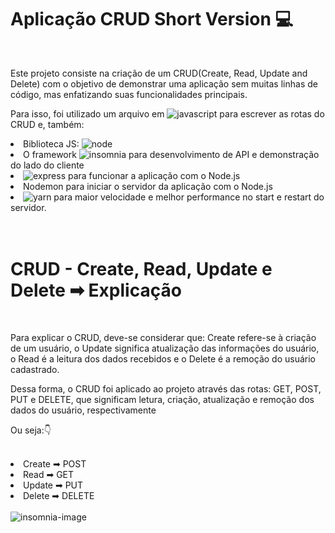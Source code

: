 <h1>Aplicação CRUD Short Version 💻</h1>
<br>
<p>Este projeto consiste na criação de um CRUD(Create, Read, Update and Delete) com o objetivo de demonstrar uma aplicação sem muitas linhas de código, mas enfatizando suas funcionalidades principais.</p>
<p>Para isso, foi utilizado um arquivo em <img src = "https://img.shields.io/badge/JavaScript-323330?style=for-the-badge&logo=javascript&logoColor=F7DF1E" alt = "javascript"> para
escrever as rotas do CRUD e, também:</p>
<li>Biblioteca JS: <img src = "https://img.shields.io/badge/Node.js-43853D?style=for-the-badge&logo=node.js&logoColor=white" alt = "node"></li>
<li>O  framework  <img src = "https://img.shields.io/badge/Insomnia-5849be?style=for-the-badge&logo=Insomnia&logoColor=white" alt = "insomnia"> para desenvolvimento de API e demonstração do lado do cliente</li>
<li><img src = "https://img.shields.io/badge/Express.js-404D59?style=for-the-badge" alt = "express"> para funcionar a aplicação com o Node.js</li>
<li>Nodemon para iniciar o servidor da aplicação com o Node.js</li>
<li><img src = "https://img.shields.io/badge/Yarn-2C8EBB?style=for-the-badge&logo=yarn&logoColor=white" alt = "yarn"> para maior velocidade e melhor performance no start e restart do servidor.</li>
<br>
<br>
<h1>CRUD - Create, Read, Update e Delete ➡ Explicação</h1>
<br>
<p>Para explicar o CRUD, deve-se considerar que: Create refere-se à criação de um usuário, o Update significa atualização das informações do usuário, o Read é a leitura dos dados recebidos e o Delete é a remoção do usuário cadastrado.</p>
<p>Dessa forma, o CRUD foi aplicado ao projeto através das rotas: GET, POST, PUT e DELETE, que significam letura, criação, atualização e remoção dos dados do usuário, respectivamente</p>
<p>Ou seja:👇</p>
<br>
<li>Create ➡ POST</li>
<li>Read ➡ GET</li>
<li>Update ➡ PUT</li>
<li>Delete ➡ DELETE</li>
<br>
<img src = "https://github.com/lucasoliveiraDEV22/CRUD-short-version/assets/116319203/fe42de58-69d5-4d7e-bbfa-a2da25de2ebe" alt = "insomnia-image">
